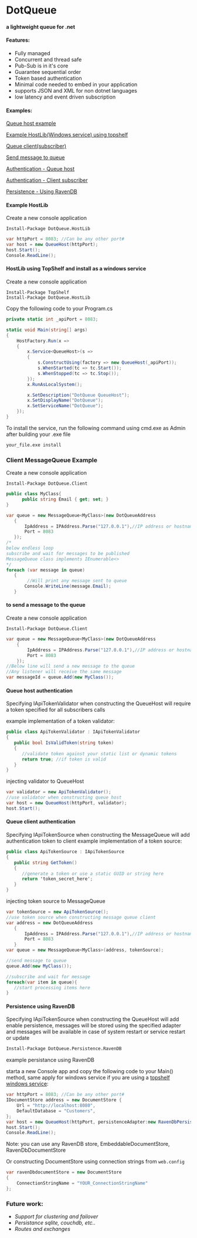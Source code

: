 # DotQueue

#### a lightweight queue for .net

#### Features:
- Fully managed
- Concurrent and thread safe
- Pub-Sub is in it's core
- Guarantee sequential order
- Token based authentication
- Minimal code needed to embed in your application
- supports JSON and XML for non dotnet languages
- low latency and event driven subscription 


#### Examples:
[Queue host example](#hostlib)

[Example HostLib(Windows service) using topshelf](#hostlibsvc)

[Queue client(subscriber)](#client)

[Send message to queue](#broadcast)

[Authentication - Queue host](#hostlibauth)

[Authentication - Client subscriber](#clientauth)

[Persistence - Using RavenDB](#persistence_ravendb)



#### <a name="hostlib"></a>Example HostLib

Create a new console application
```
Install-Package DotQueue.HostLib
```

```csharp
var httpPort = 8083; //Can be any other port#
var host = new QueueHost(httpPort);
host.Start();
Console.ReadLine();
```

#### <a name="hostlibsvc"></a>HostLib using TopShelf and install as a windows service
Create a new console application
```
Install-Package TopShelf
Install-Package DotQueue.HostLib
```
Copy the following code to your Program.cs
```csharp
private static int _apiPort = 8083;

static void Main(string[] args)
{
    HostFactory.Run(x =>
    {
        x.Service<QueueHost>(s =>
        {
            s.ConstructUsing(factory => new QueueHost(_apiPort));
            s.WhenStarted(tc => tc.Start());
            s.WhenStopped(tc => tc.Stop());
        });
        x.RunAsLocalSystem();

        x.SetDescription("DotQueue QueueHost");
        x.SetDisplayName("DotQueue");
        x.SetServiceName("DotQueue");
    });
}
```
	
To install the service, run the following command using cmd.exe as Admin after building your .exe file

```bash
your_file.exe install
```

### <a name="client"></a>Client MessageQueue Example

Create a new console application

```
Install-Package DotQueue.Client
```

```csharp
public class MyClass{
      public string Email { get; set; }
}
```
```csharp
var queue = new MessageQueue<MyClass>(new DotQueueAddress
   {
       IpAddress = IPAddress.Parse("127.0.0.1"),//IP address or hostname of the queue host
       Port = 8083
   });
/*
below endless loop
subscribe and wait for messages to be published
MessageQueue class implements IEnumerable<>
*/
foreach (var message in queue)
   {
		//Will print any message sent to queue
       Console.WriteLine(message.Email);
   }
```
#### <a name="broadcast"></a>to send a message to the queue


Create a new console application

```
Install-Package DotQueue.Client
```

```csharp
var queue = new MessageQueue<MyClass>(new DotQueueAddress
    {
        IpAddress = IPAddress.Parse("127.0.0.1"),//IP address or hostname of the queue host
        Port = 8083
    });
//Below line will send a new message to the queue
//Any listener will receive the same message
var messageId = queue.Add(new MyClass());
```

#### <a name="hostlibauth"></a>Queue host authentication
Specifying IApiTokenValidator when constructing the QueueHost will require a token specified for all subscribers calls

example implementation of a token validator:
```csharp
public class ApiTokenValidator : IApiTokenValidator
{
   public bool IsValidToken(string token)
   {
      //validate token against your static list or dynamic tokens
      return true; //if token is valid
   }
}
```
injecting validator to QueueHost
```csharp
var validator = new ApiTokenValidator();
//use validator when constructing queue host
var host = new QueueHost(httpPort, validator);
host.Start();
```

#### <a name="clientauth"></a>Queue client authentication
Specifying IApiTokenSource when constructing the MessageQueue will add authentication token to client
example implementation of a token source:
```csharp
public class ApiTokenSource : IApiTokenSource
{
   public string GetToken()
   {
      //generate a token or use a static GUID or string here
      return 'token_secret_here'; 
   }
}
```
injecting token source to MessageQueue

```csharp
var tokenSource = new ApiTokenSource();
//use token source when constructing message queue client
var address = new DotQueueAddress
   {
       IpAddress = IPAddress.Parse("127.0.0.1"),//IP address or hostname of the queue host
       Port = 8083
   }
var queue = new MessageQueue<MyClass>(address, tokenSource);

//send message to queue
queue.Add(new MyClass());

//subscribe and wait for message
foreach(var item in queue){
   //start processing items here
}
```

#### <a name="persistence_ravendb"></a>Persistence using RavenDB
Specifying IApiTokenSource when constructing the QueueHost will add enable persistence, 
messages will be stored using the specified adapter and messages will be available in case of 
system restart or service restart or update

```sh
Install-Package DotQueue.Persistence.RavenDB
```

example persistance using RavenDB

starta a new Console app and copy the following code to your Main() method, 
same apply for windows service if you are using a [topshelf windows service](#hostlibsvc):
```csharp
var httpPort = 8083; //Can be any other port#
IDocumentStore address = new DocumentStore {
    Url = "http://localhost:8080",
    DefaultDatabase = "Customers",
};
var host = new QueueHost(httpPort, persistenceAdapter:new RavenDbPersistenceAdapter(address));
host.Start();
Console.ReadLine();
```
Note: you can use any RavenDB store, EmbeddableDocumentStore, RavenDbDocumentStore

Or constructing DocumentStore using connection strings from `web.config` 
```csharp
var ravenDbdocumentStore = new DocumentStore
{
    ConnectionStringName = "YOUR_ConnectionStringName"
};
```

### Future work:
- _Support for clustering and failover_
- _Persistance sqlite, couchdb, etc.._
- _Routes and exchanges_
